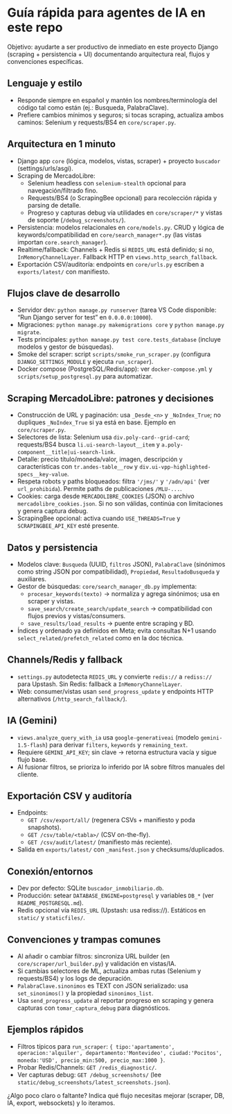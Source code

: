 # Guía rápida para agentes de IA en este repo

Objetivo: ayudarte a ser productivo de inmediato en este proyecto Django (scraping + persistencia + UI) documentando arquitectura real, flujos y convenciones específicas.

## Lenguaje y estilo
- Responde siempre en español y mantén los nombres/terminología del código tal como están (ej.: Busqueda, PalabraClave).
- Prefiere cambios mínimos y seguros; si tocas scraping, actualiza ambos caminos: Selenium y requests/BS4 en `core/scraper.py`.

## Arquitectura en 1 minuto
- Django app `core` (lógica, modelos, vistas, scraper) + proyecto `buscador` (settings/urls/asgi).
- Scraping de MercadoLibre:
  - Selenium headless con `selenium-stealth` opcional para navegación/filtrado fino.
  - Requests/BS4 (o ScrapingBee opcional) para recolección rápida y parsing de detalle.
  - Progreso y capturas debug vía utilidades en `core/scraper/*` y vistas de soporte (`/debug_screenshots/`).
- Persistencia: modelos relacionales en `core/models.py`. CRUD y lógica de keywords/compatibilidad en `core/search_manager*.py` (las vistas importan `core.search_manager`).
- Realtime/fallback: Channels + Redis si `REDIS_URL` está definido; si no, `InMemoryChannelLayer`. Fallback HTTP en `views.http_search_fallback`.
- Exportación CSV/auditoría: endpoints en `core/urls.py` escriben a `exports/latest/` con manifiesto.

## Flujos clave de desarrollo
- Servidor dev: `python manage.py runserver` (tarea VS Code disponible: “Run Django server for test” en `0.0.0.0:10000`).
- Migraciones: `python manage.py makemigrations core` y `python manage.py migrate`.
- Tests principales: `python manage.py test core.tests_database` (incluye modelos y gestor de búsquedas). 
- Smoke del scraper: script `scripts/smoke_run_scraper.py` (configura `DJANGO_SETTINGS_MODULE` y ejecuta `run_scraper`).
- Docker compose (PostgreSQL/Redis/app): ver `docker-compose.yml` y `scripts/setup_postgresql.py` para automatizar.

## Scraping MercadoLibre: patrones y decisiones
- Construcción de URL y paginación: usa `_Desde_<n>` y `_NoIndex_True`; no dupliques `_NoIndex_True` si ya está en base. Ejemplo en `core/scraper.py`.
- Selectores de lista: Selenium usa `div.poly-card--grid-card`; requests/BS4 busca `li.ui-search-layout__item` y `a.poly-component__title|ui-search-link`.
- Detalle: precio título/moneda/valor, imagen, descripción y características con `tr.andes-table__row` y `div.ui-vpp-highlighted-specs__key-value`.
- Respeta robots y paths bloqueados: filtra `'/jms/'` y `'/adn/api'` (ver `url_prohibida`). Permite paths de publicaciones `/MLU-...`.
- Cookies: carga desde `MERCADOLIBRE_COOKIES` (JSON) o archivo `mercadolibre_cookies.json`. Si no son válidas, continúa con limitaciones y genera captura debug.
- ScrapingBee opcional: activa cuando `USE_THREADS=True` y `SCRAPINGBEE_API_KEY` esté presente.

## Datos y persistencia
- Modelos clave: `Busqueda` (UUID, `filtros` JSON), `PalabraClave` (sinónimos como string JSON por compatibilidad), `Propiedad`, `ResultadoBusqueda` y auxiliares.
- Gestor de búsquedas: `core/search_manager_db.py` implementa:
  - `procesar_keywords(texto)` → normaliza y agrega sinónimos; usa en scraper y vistas.
  - `save_search/create_search/update_search` → compatibilidad con flujos previos y vistas/consumers.
  - `save_results/load_results` → puente entre scraping y BD.
- Índices y ordenado ya definidos en Meta; evita consultas N+1 usando `select_related/prefetch_related` como en la doc técnica.

## Channels/Redis y fallback
- `settings.py` autodetecta `REDIS_URL` y convierte `redis://` a `rediss://` para Upstash. Sin Redis: fallback a `InMemoryChannelLayer`.
- Web: consumer/vistas usan `send_progress_update` y endpoints HTTP alternativos (`/http_search_fallback/`).

## IA (Gemini)
- `views.analyze_query_with_ia` usa `google-generativeai` (modelo `gemini-1.5-flash`) para derivar `filters`, `keywords` y `remaining_text`.
- Requiere `GEMINI_API_KEY`; sin clave → retorna estructura vacía y sigue flujo base.
- Al fusionar filtros, se prioriza lo inferido por IA sobre filtros manuales del cliente.

## Exportación CSV y auditoría
- Endpoints:
  - `GET /csv/export/all/` (regenera CSVs + manifiesto y poda snapshots).
  - `GET /csv/table/<tabla>/` (CSV on-the-fly).
  - `GET /csv/audit/latest/` (manifiesto más reciente).
- Salida en `exports/latest/` con `_manifest.json` y checksums/duplicados.

## Conexión/entornos
- Dev por defecto: SQLite `buscador_inmobiliario.db`.
- Producción: setear `DATABASE_ENGINE=postgresql` y variables `DB_*` (ver `README_POSTGRESQL.md`).
- Redis opcional vía `REDIS_URL` (Upstash: usa rediss://). Estáticos en `static/` y `staticfiles/`.

## Convenciones y trampas comunes
- Al añadir o cambiar filtros: sincroniza URL builder (en `core/scraper/url_builder.py`) y validación en vistas/IA.
- Si cambias selectores de ML, actualiza ambas rutas (Selenium y requests/BS4) y los logs de depuración.
- `PalabraClave.sinonimos` es TEXT con JSON serializado: usa `set_sinonimos()` y la propiedad `sinonimos_list`.
- Usa `send_progress_update` al reportar progreso en scraping y genera capturas con `tomar_captura_debug` para diagnósticos.

## Ejemplos rápidos
- Filtros típicos para `run_scraper`: `{ tipo:'apartamento', operacion:'alquiler', departamento:'Montevideo', ciudad:'Pocitos', moneda:'USD', precio_min:500, precio_max:1000 }`.
- Probar Redis/Channels: `GET /redis_diagnostic/`.
- Ver capturas debug: `GET /debug_screenshots/` (lee `static/debug_screenshots/latest_screenshots.json`).

¿Algo poco claro o faltante? Indica qué flujo necesitas mejorar (scraper, DB, IA, export, websockets) y lo iteramos.
